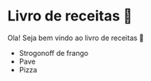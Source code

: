 # Livro de receitas :book:

Ola! Seja bem vindo ao livro de receitas :man_with_gua_pi_mao:

- Strogonoff de frango
- Pave
- Pizza
